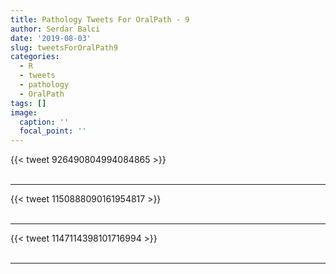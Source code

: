 ```yaml
---
title: Pathology Tweets For OralPath - 9
author: Serdar Balci
date: '2019-08-03'
slug: tweetsForOralPath9
categories:
  - R
  - tweets
  - pathology
  - OralPath
tags: []
image:
  caption: ''
  focal_point: ''
---
```



{{< tweet 926490804994084865 >}}
<br>
<br>
<hr>
{{< tweet 1150888090161954817 >}}
<br>
<br>
<hr>
{{< tweet 1147114398101716994 >}}
<br>
<br>
<hr>
